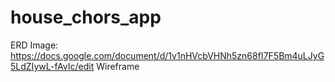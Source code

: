 # house_chors_app
ERD Image: https://docs.google.com/document/d/1v1nHVcbVHNh5zn68fI7F5Bm4uLJyG5LdZIywL-fAvIc/edit
Wireframe
